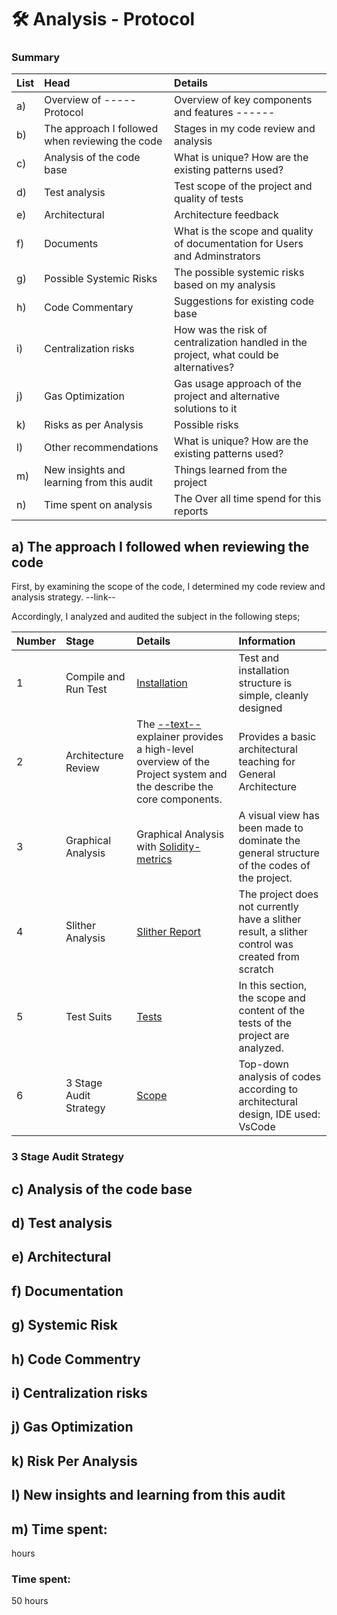 
# 🛠️ Analysis -  Protocol 
### Summary
| List |Head |Details|
|:--|:----------------|:------|
|a) |Overview of ----- Protocol | Overview of key components and features ------ |
|b) |The approach I followed when reviewing the code | Stages in my code review and analysis |
|c) |Analysis of the code base | What is unique? How are the existing patterns used? |
|d) |Test analysis | Test scope of the project and quality of tests |
|e) |Architectural | Architecture feedback |
|f) |Documents | What is the scope and quality of documentation for Users and Adminstrators|
|g) |Possible Systemic Risks | The possible systemic risks based on my analysis |
|h) |Code Commentary | Suggestions for existing code base |
|i) |Centralization risks | How was the risk of centralization handled in the project, what could be alternatives? |
|j) |Gas Optimization | Gas usage approach of the project and alternative solutions to it |
|k) |Risks as per Analysis | Possible risks |
|l) |Other recommendations | What is unique? How are the existing patterns used? |
|m) |New insights and learning from this audit | Things learned from the project |
|n) |Time spent on analysis | The Over all time spend for this reports |

## a) The approach I followed when reviewing the code

First, by examining the scope of the code, I determined my code review and analysis strategy.
--link--

Accordingly, I analyzed and audited the subject in the following steps;

| Number |Stage |Details|Information|
|:--|:----------------|:------|:------|
|1|Compile and Run Test|[Installation](--link--)|Test and installation structure is simple, cleanly designed|
|2|Architecture Review|The [--text--](--link--) explainer provides a high-level overview of the Project system and the describe the core components.|Provides a basic architectural teaching for General Architecture|
|3|Graphical Analysis  |Graphical Analysis with [Solidity-metrics](https://github.com/ConsenSys/solidity-metrics)|A visual view has been made to dominate the general structure of the codes of the project.|
|4|Slither Analysis  | [Slither Report](https://github.com/crytic/slither)| The project does not currently have a slither result, a slither control was created from scratch |
|5|Test Suits|[Tests](--link--)|In this section, the scope and content of the tests of the project are analyzed.|
|6|3 Stage Audit Strategy |[Scope](--link--)|Top-down analysis of codes according to architectural design, IDE used: VsCode| Remix
### 3 Stage Audit Strategy

## c) Analysis of the code base




## d) Test analysis
 
## e) Architectural

## f) Documentation

## g) Systemic Risk

## h) Code Commentry


## i) Centralization risks 



## j) Gas Optimization



## k) Risk Per Analysis



## l) New insights and learning from this audit 



## m) Time spent:
 hours


### Time spent:
50 hours